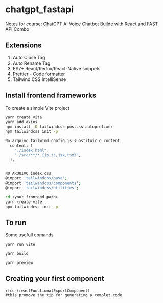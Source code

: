 # chatgpt_fastapi
Notes for course: ChatGPT AI Voice Chatbot Builde with React and FAST API Combo


## Extensions
1. Auto Close Tag
1. Auto Rename Tag
1. ES7+ React/Redux/React-Native snippets
1. Prettier - Code formatter
1. Tailwind CSS IntelliSense

## Install frontend frameworks

To create a simple Vite project
```bash
yarn create vite
yarn add axios
npm install -D tailwindcss postcss autoprefixer
npm tailwindcss init -p

No arquivo tailwind.config.js substituir o content
  content: [
    "./index.html",
    "./src/**/*.{js,ts,jsx,tsx}",
  ],


NO ARQUIVO index.css
@import 'tailwindcss/base';
@import 'tailwindcss/components';
@import 'tailwindcss/utilities';
```

```bash
cd <your_frontend_path>
yarn create vite .
npx tailwindcss init -p
```


## To run
Some usefull comands
```bash
yarn run vite

yarn build

yarn preview
```

## Creating your first component
```
rfce (reactFunctionalExportComponent)
#this promove the tip for generating a complet code


```